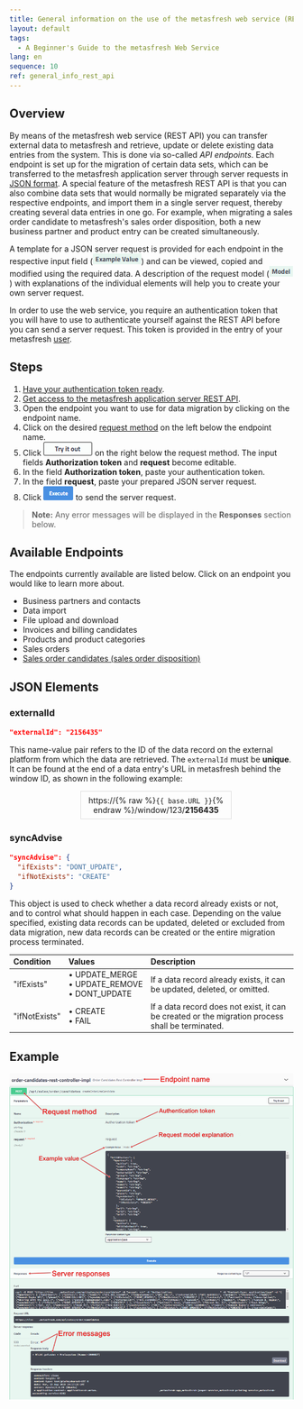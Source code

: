 ```yaml
---
title: General information on the use of the metasfresh web service (REST API)
layout: default
tags:
  - A Beginner's Guide to the metasfresh Web Service
lang: en
sequence: 10
ref: general_info_rest_api
---
```


## Overview
By means of the metasfresh web service (REST API) you can transfer external data to metasfresh and retrieve, update or delete existing data entries from the system. This is done via so-called *API endpoints*. Each endpoint is set up for the migration of certain data sets, which can be transferred to the metasfresh application server through server requests in <a href="https://www.json.org/index.html" title="Introducing JSON" target="\_blank">JSON format</a>. A special feature of the metasfresh REST API is that you can also combine data sets that would normally be migrated separately via the respective endpoints, and import them in a single server request, thereby creating several data entries in one go. For example, when migrating a sales order candidate to metasfresh's sales order disposition, both a new business partner and product entry can be created simultaneously.

A template for a JSON server request is provided for each endpoint in the respective input field (![request example](assets/example_value.png)) and can be viewed, copied and modified using the required data. A description of the request model (![request model](assets/model.png)) with explanations of the individual elements will help you to create your own server request.

In order to use the web service, you require an authentication token that you will have to use to authenticate yourself against the REST API before you can send a server request. This token is provided in the entry of your metasfresh [user](../../webui_collection/EN/Add_user).

## Steps
1. [Have your authentication token ready](../../webui_collection/EN/Authentication_token).
1. [Get access to the metasfresh application server REST API](How_do_I_browse_the_REST_API_using_Swagger).
1. Open the endpoint you want to use for data migration by clicking on the endpoint name.
1. Click on the desired <a href="https://www.w3schools.com/tags/ref_httpmethods.asp" title="HTTP Request Methods" target="\_blank">request method</a> on the left below the endpoint name.
1. Click !["Try it out"](assets/button_try_it_out.png) on the right below the request method. The input fields **Authorization token** and **request** become editable.
1. In the field **Authorization token**, paste your authentication token.
1. In the field **request**, paste your prepared JSON server request.
1. Click ![Execute](assets/button_execute.png) to send the server request.
 >**Note:** Any error messages will be displayed in the **Responses** section below.

## Available Endpoints
The endpoints currently available are listed below. Click on an endpoint you would like to learn more about.

- Business partners and contacts
- Data import
- File upload and download
- Invoices and billing candidates
- Products and product categories
- Sales orders
- [Sales order candidates (sales order disposition)](order-candidates-rest-controller-impl)

## JSON Elements

### externalId

```json
"externalId": "2156435"
```

This name-value pair refers to the ID of the data record on the external platform from which the data are retrieved. The `externalId` must be **unique**. It can be found at the end of a data entry's URL in metasfresh behind the window ID, as shown in the following example:

<p style="margin-left:25%; width:50%; border:1px; border-style:solid; border-color:#dddddd; padding:0.5em; text-align:center;">https://{% raw %}<code>{{ base.URL }}</code>{% endraw %}/window/123/<strong>2156435</strong></p>

### syncAdvise

```json
"syncAdvise": {
  "ifExists": "DONT_UPDATE",
  "ifNotExists": "CREATE"
}
```

This object is used to check whether a data record already exists or not, and to control what should happen in each case. Depending on the value specified, existing data records can be updated, deleted or excluded from data migration, new data records can be created or the entire migration process terminated.

| Condition | Values | Description |
| :--- | :--- |:--- |
| "ifExists" | •&nbsp;UPDATE_MERGE<br> •&nbsp;UPDATE_REMOVE<br> •&nbsp;DONT_UPDATE | If a data record already exists, it can be updated, deleted, or omitted. |
| "ifNotExists" | •&nbsp;CREATE<br> •&nbsp;FAIL | If a data record does not exist, it can be created or the migration process shall be terminated. |

## Example
![REST API endpoint: Order candidates](assets/REST_API_endpoint_example.png)
